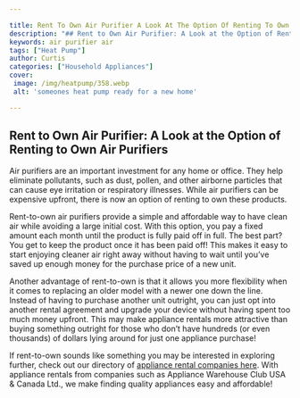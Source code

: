 ```yaml
---

title: Rent To Own Air Purifier A Look At The Option Of Renting To Own Air Purifiers
description: "## Rent to Own Air Purifier: A Look at the Option of Renting to Own Air Purifiers...lets find out"
keywords: air purifier air
tags: ["Heat Pump"]
author: Curtis
categories: ["Household Appliances"]
cover: 
 image: /img/heatpump/358.webp
 alt: 'someones heat pump ready for a new home'

---
```


## Rent to Own Air Purifier: A Look at the Option of Renting to Own Air Purifiers 

Air purifiers are an important investment for any home or office. They help eliminate pollutants, such as dust, pollen, and other airborne particles that can cause eye irritation or respiratory illnesses. While air purifiers can be expensive upfront, there is now an option of renting to own these products. 

Rent-to-own air purifiers provide a simple and affordable way to have clean air while avoiding a large initial cost. With this option, you pay a fixed amount each month until the product is fully paid off in full. The best part? You get to keep the product once it has been paid off! This makes it easy to start enjoying cleaner air right away without having to wait until you’ve saved up enough money for the purchase price of a new unit. 

Another advantage of rent-to-own is that it allows you more flexibility when it comes to replacing an older model with a newer one down the line. Instead of having to purchase another unit outright, you can just opt into another rental agreement and upgrade your device without having spent too much money upfront. This may make appliance rentals more attractive than buying something outright for those who don’t have hundreds (or even thousands) of dollars lying around for just one appliance purchase! 

If rent-to-own sounds like something you may be interested in exploring further, check out our directory of [appliance rental companies here](./pages/appliance-rental). With appliance rentals from companies such as Appliance Warehouse Club USA & Canada Ltd., we make finding quality appliances easy and affordable!
